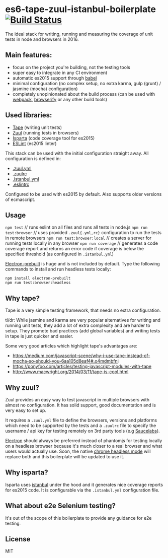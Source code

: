 # es6-tape-zuul-istanbul-boilerplate [![Build Status](https://travis-ci.org/alexbardas/es6-tape-zuul-istanbul-boilerplate.svg?branch=master)](https://travis-ci.org/alexbardas/es6-tape-zuul-istanbul-boilerplate)
The ideal stack for writing, running and measuring the coverage of unit tests in node and browsers in 2016.

## Main features:
- focus on the project you're building, not the testing tools
- super easy to integrate in any CI environment
- automatic es2015 support through [babel](https://babeljs.io/)
- minimal configuration (no complex setup, no extra karma, gulp (grunt) / jasmine (mocha) configuration)
- completely unopinionated about the build process (can be used with [webpack](https://webpack.github.io), [browserify](http://browserify.org) or any other build tools)

## Used libraries:

- [Tape](https://github.com/substack/tape) (writing unit tests)
- [Zuul](https://github.com/defunctzombie/zuul) (running tests in browsers)
- [Isparta](https://github.com/douglasduteil/isparta) (code coverage tool for es2015)
- [ESLint](https://github.com/eslint/eslint) (es2015 linter)

This stack can be used with the initial configuration straight away. All configuration is defined in:
- [.zuul.yml](https://github.com/defunctzombie/zuul/wiki/Zuul.yml)
- [.zuulrc](https://github.com/defunctzombie/zuul/wiki/Zuulrc)
- [.istanbul.yml](https://github.com/gotwarlost/istanbul/issues/3#issuecomment-31291272)
- [.eslintrc](http://eslint.org/docs/user-guide/configuring)

Configured to be used with es2015 by default. Also supports older versions of ecmascript.

## Usage

`npm test` // runs eslint on all files and runs all tests in node.js
`npm run test:browser` // uses provided `.zuul{.yml,rc}` configuration to run the tests in remote browsers
`npm run test:browser:local` // creates a server for running tests locally in any browser
`npm run coverage` // generates a code coverage report and returns an error code if coverage is below the specified threshold (as configured in `.istanbul.yml`)

[Electron-prebuilt](https://github.com/electron-userland/electron-prebuilt) is huge and is not included by default. Type the following commands to install and run headless tests locally:

```
npm install electron-prebuilt
npm run test:browser:headless
```

## Why tape?

Tape is a very simple testing framework, that needs no extra configuration.

tl/dr: While jasmine and karma are very popular alternatives for writing and running unit tests, they add a lot of extra complexity and are harder to setup. They promote bad practices (add global variables) and writing tests in tape is just quicker and easier.

Some very good articles which highlight tape's advantages are:

- https://medium.com/javascript-scene/why-i-use-tape-instead-of-mocha-so-should-you-6aa105d8eaf4#.o4mdmbfnj
- https://ponyfoo.com/articles/testing-javascript-modules-with-tape
- http://www.macwright.org/2014/03/11/tape-is-cool.html

## Why zuul?

Zuul provides an easy way to test javascript in multiple browsers with almost no configuration. It has solid support, good documentation and is very easy to set up.

It requires a `.zuul.yml` file to define the browsers, versions and platforms which need to be supported by the tests and a `.zuulrc` file to specify the username / api key for testing remotely on 3rd party tools (e.g [Saucelabs](https://saucelabs.com)).

[Electron](http://electron.atom.io) should always be preferred instead of phantomjs for testing locally on a headless browser because it's much closer to a real browser and what users would actually use. Soon, the native [chrome headless mode](https://bugs.chromium.org/p/chromium/issues/detail?id=546953#c54) will replace both and this boilerplate will be updated to use it.

## Why isparta?

Isparta uses [istanbul](https://github.com/gotwarlost/istanbul) under the hood and it generates nice coverage reports for es2015 code. It is configurable via the `.istanbul.yml` configuration file.

## What about e2e Selenium testing?

It's out of the scope of this boilerplate to provide any guidance for e2e testing.

## License

MIT
